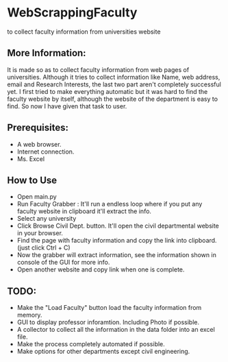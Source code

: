 # WebScrappingFaculty
to collect faculty information from universities website
## More Information:
It is made so as to collect faculty information from web pages of universities. Although it tries to collect information like Name, web address, email and Research Interests, the last two part aren't completely successful yet.
I first tried to make everything automatic but it was hard to find the faculty website by itself, although the website of the department is easy to find. So now I have given that task to user.
## Prerequisites:
* A web browser. 
* Internet connection.
* Ms. Excel 
## How to Use
* Open main.py
* Run Faculty Grabber : It'll run a endless loop where if you put any faculty website in clipboard it'll extract the info.
* Select any university
* Click Browse Civil Dept. button. It'll open the civil departmental website in your browser.
* Find the page with faculty information and copy the link into clipboard. (just click Ctrl + C)
* Now the grabber will extract information, see the information shown in console of the GUI for more info. 
* Open another website and copy link when one is complete.
## TODO:
* Make the "Load Faculty" button load the faculty information from memory.
* GUI to display professor inforamtion. Including Photo if possible.
* A collector to collect all the information in the data folder into an excel file. 
* Make the process completely automated if possible. 
* Make options for other departments except civil engineering.
